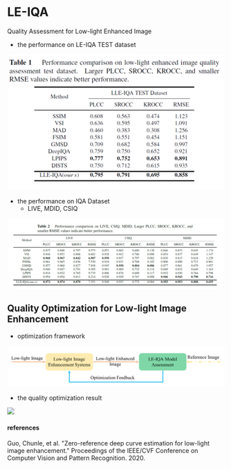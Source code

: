 # LE-IQA
Quality Assessment for Low-light Enhanced Image

+ the performance on LE-IQA TEST dataset

<img src="fig/performance-LE-IQA-Dataset.png" width="500" />

+ the performance on IQA Dataset
  + LIVE, MDID, CSIQ
  
<img src="fig/performance-IQA-Dataset.png" width="500" />
  
## Quality Optimization for Low-light Image Enhancement

+ optimization framework

<img src="fig/optim_framework_github.png" width="800" />

+ the quality optimization result

<img src="fig/optim_result_github.png" width="800" />


#### references
Guo, Chunle, et al. "Zero-reference deep curve estimation for low-light image enhancement." Proceedings of the IEEE/CVF Conference on Computer Vision and Pattern Recognition. 2020.
